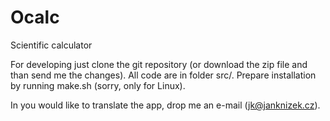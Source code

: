 Ocalc
=====
Scientific calculator

For developing just clone the git repository (or download the zip file and than send me the changes). All code are in folder src/. Prepare installation by running make.sh (sorry, only for Linux).

In you would like to translate the app, drop me an e-mail (jk@janknizek.cz).
